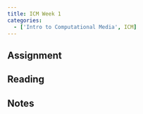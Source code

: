 ```yaml
---
title: ICM Week 1
categories:
  - ['Intro to Computational Media', ICM]
---
```


## Assignment

## Reading

## Notes
